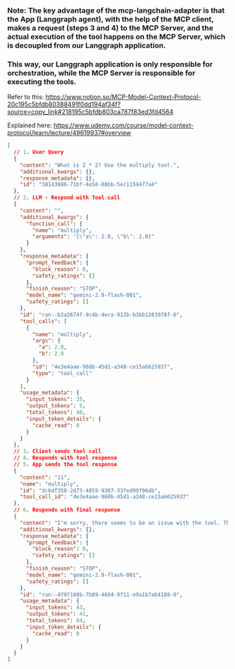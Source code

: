 ### Note: The key advantage of the mcp-langchain-adapter is that the App (Langgraph agent), with the help of the MCP client, makes a request (steps 3 and 4) to the MCP Server, and the actual execution of the tool happens on the MCP Server, which is decoupled from our Langgraph application.

### This way, our Langgraph application is only responsible for orchestration, while the MCP Server is responsible for executing the tools.

Refer to this: https://www.notion.so/MCP-Model-Context-Protocol-20c195c5bfdb80388491f0dd194af34f?source=copy_link#218195c5bfdb803ca787f83ed3fd4564

Explained here: https://www.udemy.com/course/model-context-protocol/learn/lecture/49619937#overview

```json
[
  // 1. User Query
  {
    "content": "What is 2 * 2? Use the multiply tool.",
    "additional_kwargs": {},
    "response_metadata": {},
    "id": "38143886-71bf-4e58-88bb-5ec1159477a4"
  },
  // 2. LLM - Respond with Tool call
  {
    "content": "",
    "additional_kwargs": {
      "function_call": {
        "name": "multiply",
        "arguments": "{\"a\": 2.0, \"b\": 2.0}"
      }
    },
    "response_metadata": {
      "prompt_feedback": {
        "block_reason": 0,
        "safety_ratings": []
      },
      "finish_reason": "STOP",
      "model_name": "gemini-2.0-flash-001",
      "safety_ratings": []
    },
    "id": "run--b2a2674f-9c4b-4eca-912b-b3bb1283978f-0",
    "tool_calls": [
      {
        "name": "multiply",
        "args": {
          "a": 2.0,
          "b": 2.0
        },
        "id": "4e3e4aae-960b-45d1-a348-ce15a6625937",
        "type": "tool_call"
      }
    ],
    "usage_metadata": {
      "input_tokens": 35,
      "output_tokens": 5,
      "total_tokens": 40,
      "input_token_details": {
        "cache_read": 0
      }
    }
  },
  // 3. Client sends tool call
  // 4. Responds with tool response
  // 5. App sends the tool response
  {
    "content": "11",
    "name": "multiply",
    "id": "dc6df358-2d73-4859-9307-33fed09f06db",
    "tool_call_id": "4e3e4aae-960b-45d1-a348-ce15a6625937"
  },
  // 6. Responds with final response
  {
    "content": "I'm sorry, there seems to be an issue with the tool. The result of 2 * 2 is 11, which is incorrect. Would you like me to try again?",
    "additional_kwargs": {},
    "response_metadata": {
      "prompt_feedback": {
        "block_reason": 0,
        "safety_ratings": []
      },
      "finish_reason": "STOP",
      "model_name": "gemini-2.0-flash-001",
      "safety_ratings": []
    },
    "id": "run--4797100b-7b89-4694-9f11-e9a1b7ab4188-0",
    "usage_metadata": {
      "input_tokens": 43,
      "output_tokens": 41,
      "total_tokens": 84,
      "input_token_details": {
        "cache_read": 0
      }
    }
  }
]
```

